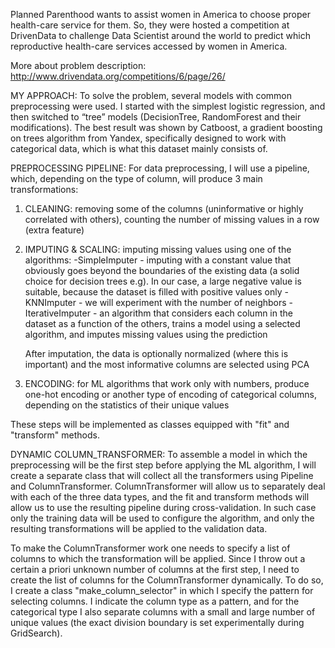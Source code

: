 Planned Parenthood wants to assist women in America to choose proper health-care service for them.
So, they were hosted a competition at DrivenData to challenge Data Scientist around the world to predict which reproductive health-care services accessed by women in America.

More about problem description: http://www.drivendata.org/competitions/6/page/26/

MY APPROACH:
To solve the problem, several models with common preprocessing were used. I started with the simplest logistic regression, and then switched to “tree” models (DecisionTree, RandomForest and their modifications). The best result was shown by Catboost, a gradient boosting on trees algorithm from Yandex, specifically designed to work with categorical data, which is what this dataset mainly consists of.

PREPROCESSING PIPELINE:
For data preprocessing, I will use a pipeline, which, depending on the type of column, will produce 3 main transformations:

1. CLEANING: removing some of the columns (uninformative or highly correlated with others), counting the number of missing values in a row (extra feature)

2. IMPUTING & SCALING: imputing missing values using one of the algorithms:
        -SimpleImputer - imputing with a constant value that obviously goes beyond the boundaries of the existing data (a solid choice for decision trees e.g). In our case, a large negative value is suitable, because the dataset is filled with positive values only
        -KNNImputer - we will experiment with the number of neighbors
        -IterativeImputer  - an algorithm that considers each column in the dataset as a function of the others, trains a model using a selected algorithm, and imputes missing values using the prediction
             
      After imputation, the data is optionally normalized (where this is important) and the most informative columns are selected using PCA
   
3. ENCODING: for ML algorithms that work only with numbers, produce one-hot encoding or another type of encoding of categorical columns, depending on the statistics of their unique values

These steps will be implemented as classes equipped with "fit" and "transform" methods.

DYNAMIC COLUMN_TRANSFORMER:
To assemble a model in which the preprocessing will be the first step before applying the ML algorithm, I will create a separate class that will collect all the transformers using Pipeline and ColumnTransformer. ColumnTransformer will allow us to separately deal with each of the three data types, and the fit and transform methods will allow us to use the resulting pipeline during cross-validation. In such case only the training data will be used to configure the algorithm, and only the resulting transformations will be applied to the validation data.

To make the ColumnTransformer work one needs to specify a list of columns to which the transformation will be applied. Since I throw out a certain a priori unknown number of columns at the first step, I need to create the list of columns for the ColumnTransformer dynamically. To do so, I create a class "make_column_selector" in which I specify the pattern for selecting columns. I indicate the column type as a pattern, and for the categorical type I also separate columns with a small and large number of unique values (the exact division boundary is set experimentally during GridSearch).
